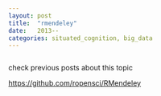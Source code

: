 ```yaml
---
layout: post
title:  "rmendeley"
date:   2013--
categories: situated_cognition, big_data
---
```


![]()

check previous posts about this topic

https://github.com/ropensci/RMendeley
